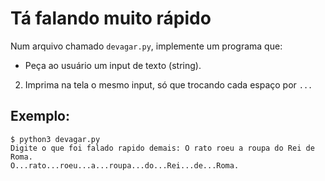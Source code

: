 # Tá falando muito rápido

Num arquivo chamado `devagar.py`, implemente um programa que:

- Peça ao usuário um input de texto (string).
2. Imprima na tela o mesmo input, só que trocando cada espaço por `...`

## Exemplo:

```
$ python3 devagar.py
Digite o que foi falado rapido demais: O rato roeu a roupa do Rei de Roma.
O...rato...roeu...a...roupa...do...Rei...de...Roma.
```
